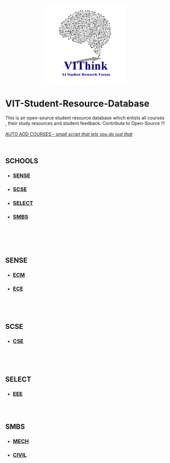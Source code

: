 <p align = "center">
<img src = "images/VIThink_Logo.png" width ="50%" height ="50%">
</p>

# VIT-Student-Resource-Database
This is an open-source student resource database which enlists all courses , their study resources and student feedback. Contribute to Open-Source !!!
<br /><br />
[AUTO ADD COURSES - _small script that lets you do just that_ ](https://github.com/ai-vithink/VIT-Student-Resource-Database/blob/master/courses/script.py)
<br /><br /><br />

## SCHOOLS
  * ### [SENSE](#sense)
  * ### [SCSE](#scse)
  * ### [SELECT](#select)
  * ### [SMBS](#smbs)


<br /><br /><br /><br />
## SENSE 
   * ### [ECM](branches/ECM/README.md)
   * ### [ECE](#ece)



<br /><br /><br />
## SCSE
   * ### [CSE](branches/CSE/README.md)
   
   

<br /><br /><br />
## SELECT
   * ### [EEE](branches/EEE/README.md)



<br /><br />
## SMBS
   * ### [MECH](#mech)
   * ### [CIVIL](#civil)

<br />
<br /><br /><br /><br /><br /><br />












